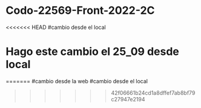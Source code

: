 # Codo-22569-Front-2022-2C

<<<<<<< HEAD
#cambio desde el local
# Hago este cambio el 25_09 desde local
=======
#cambio desde la web
#cambio desde el local
>>>>>>> 42f06661b24cd1a8dffef7ab8bf79c27947e2194
